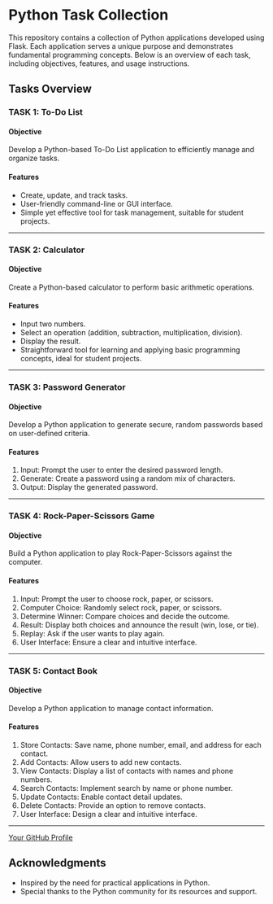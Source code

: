 # Python Task  Collection

This repository contains a collection of Python applications developed using Flask. Each application serves a unique purpose and demonstrates fundamental programming concepts. Below is an overview of each task, including objectives, features, and usage instructions.

## Tasks Overview

### TASK 1: To-Do List

#### Objective
Develop a Python-based To-Do List application to efficiently manage and organize tasks.

#### Features
- Create, update, and track tasks.
- User-friendly command-line or GUI interface.
- Simple yet effective tool for task management, suitable for student projects.



---

### TASK 2: Calculator

#### Objective
Create a Python-based calculator to perform basic arithmetic operations.

#### Features
- Input two numbers.
- Select an operation (addition, subtraction, multiplication, division).
- Display the result.
- Straightforward tool for learning and applying basic programming concepts, ideal for student projects.


---

### TASK 3: Password Generator

#### Objective
Develop a Python application to generate secure, random passwords based on user-defined criteria.

#### Features
1. Input: Prompt the user to enter the desired password length.
2. Generate: Create a password using a random mix of characters.
3. Output: Display the generated password.


---

### TASK 4: Rock-Paper-Scissors Game

#### Objective
Build a Python application to play Rock-Paper-Scissors against the computer.

#### Features
1. Input: Prompt the user to choose rock, paper, or scissors.
2. Computer Choice: Randomly select rock, paper, or scissors.
3. Determine Winner: Compare choices and decide the outcome.
4. Result: Display both choices and announce the result (win, lose, or tie).
5. Replay: Ask if the user wants to play again.
6. User Interface: Ensure a clear and intuitive interface.


---

### TASK 5: Contact Book

#### Objective
Develop a Python application to manage contact information.

#### Features
1. Store Contacts: Save name, phone number, email, and address for each contact.
2. Add Contacts: Allow users to add new contacts.
3. View Contacts: Display a list of contacts with names and phone numbers.
4. Search Contacts: Implement search by name or phone number.
5. Update Contacts: Enable contact detail updates.
6. Delete Contacts: Provide an option to remove contacts.
7. User Interface: Design a clear and intuitive interface.


---

[Your GitHub Profile](https://github.com/YourGitHubUsername)

## Acknowledgments
- Inspired by the need for practical applications in Python.
- Special thanks to the Python community for its resources and support.
